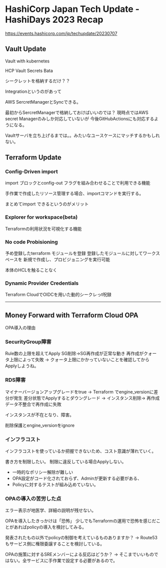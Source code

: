 # HashiCorp Japan Tech Update - HashiDays 2023 Recap

https://events.hashicorp.com/jp/techupdate/20230707


## Vault Update

Vault with kubernetes

HCP Vault Secrets Bata

シークレットを格納するだけ？？

Integrationというのがあって

AWS SercretManagerとSyncできる。

最初からSercretManagerで格納しておけばいいのでは？
現時点ではAWS secret Managerのみしか対応していないが
今後GitHubActionsにも対応するようになる。

Vaultサーバを立ち上げるまでは。。みたいなユースケースにマッチするかもしれない。

## Terraform Update

### Config-Driven import
import ブロックとconfig-out フラグを組み合わせることで利用できる機能

手作業で作成したリソース管理する場合、importコマンドを実行する。

まとめてimport できるというのがメリット

### Explorer for workspace(beta)
Terraformの利用状況を可視化する機能

### No code Probisioning 

予め登録したterraform モジュールを登録
登録したモジュールに対してワークスペースを
新規で作成し、プロビジョニングを実行可能

本体のHCLを触ることなく

### Dynamic Provider Credentials

Terraform CloudでOIDCを用いた動的シークレっt呪録

---

## Money Forward with Terraform Cloud OPA

OPA導入の理由

### SecurityGroup障害
Rule数の上限を超えてApply
SG削除→SG再作成が正常な動き
再作成がクォータ上限によって失敗
→ クォータ上限にかかっていないことを確認してからApplyしようね。

### RDS障害

マイナーバージョンアップグレードをtrue
→ Terraform でengine_versionに差分が発生
差分状態でApplyするとダウングレード
→ インスタンス削除→ 再作成
データ不整合で再作成に失敗

インスタンスが不在となり、障害。

削除保護とengine_versionをignore

### インフラコスト
インフラコストを使っているか把握できないため、コスト意識が薄れていく。


書き方を制限したい。
制限に違反している場合Applyしない。

- 一時的なポリシー解除が難しい
- OPA設定がコード化されておらず、Adminが更新する必要がある、
- Policyに対するテストが組み込めていない。


### OPAの導入の苦労した点
エラー表示が地医学、詳細の説明が残せない。

OPAを導入したきっかけは「恐怖」
少しでもTerraformの運用で恐怖を感じだことがあればpolicyの導入を検討してみる。

発表されたもの以外でpolicyの制御を考えているものありますか？
→ Route53もサービス側に権限委譲することを検討している。

OPAの施策に対するSREメンバーによる反応はどうか？
→ そこまでいいものではない。全サービスに手作業で設定する必要があるので。
